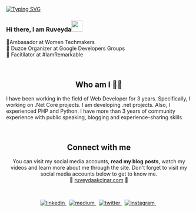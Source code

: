 <a href="https://git.io/typing-svg"><img src="https://readme-typing-svg.herokuapp.com?font=Fira+Code&duration=3000&pause=1000&color=85F780&width=435&lines=Hello!;+I+am+Ruveyda+Hilal+Ak%C3%A7%C4%B1nar;I+am+a+Software+Developer" alt="Typing SVG" /></a>

### Hi there, I am Ruveyda<img src="https://user-images.githubusercontent.com/42378118/110234147-e3259600-7f4e-11eb-95be-0c4047144dea.gif" width="30">
💙Ambasador at Women Techmakers <br>
🧡 Duzce Organizer at Google Developers Groups <br>
💚 Facitilator at #IamRemarkable

<p align="center">
<br>

<h2 align="center">
Who am I 💁‍♀️
</h2>
I have been working in the field of Web Developer for 3 years. Specifically, I working on .Net Core projects. I am developing .net projects. Also, I experienced PHP and Python. I have more than 3 years of community experience with public speaking, blogging and experience-sharing skills. 
</p>
<center>
<br>

<h2 align="center">
Connect with me 
</h2>
<p align="center">
  You can visit my social media accounts, <b>read my blog posts</b>, watch my videos and learn more about me through the site. Don't forget to visit my social media accounts below to get to know me. <br>
📌 <a href="http://ruveydaakcinar.com.tr/">ruveydaakcinar.com</a> 📌

</p>  
<br>

<p align="center">
<a href="https://linkedin.com/in/ruveydahllakcinar" target="_blank">
<img src=https://img.shields.io/badge/linkedin-%231E77B5.svg?&style=for-the-badge&logo=linkedin&logoColor=white alt=linkedin style="margin-bottom: 5px;" />
</a> &nbsp;
<a href="https://www.medium.com/ruveydaakcinar/?hl=tr" target="_blank">
<img src=https://img.shields.io/badge/medium-%23000000.svg?&style=for-the-badge&logo=medium&logoColor=green alt=medium style="margin-bottom: 5px;" />
</a> &nbsp;
<a href="https://twitter.com/ruveydaakcinar" target="_blank">
<img src=https://img.shields.io/badge/twitter-%2300acee.svg?&style=for-the-badge&logo=twitter&logoColor=white alt=twitter style="margin-bottom: 5px;" />
</a> &nbsp;
<a href="https://www.instagram.com/ruveydaakcinar" target="_blank">
<img src=https://img.shields.io/badge/instagram-%23000000.svg?&style=for-the-badge&logo=instagram&logoColor=red alt=instagram style="margin-bottom: 5px;" />
</a> &nbsp;

</p>  
  
</div>  
